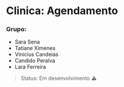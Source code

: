 # Clinica: Agendamento

### Grupo:
- Sara Sena
- Tatiane Ximenes
- Vinicius Candeias
- Candido Peralva
- Lara Ferreira

> Status: Em desenvolvimento :warning:
